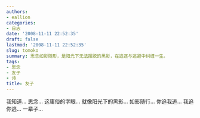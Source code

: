 ```yaml
---
authors:
- eallion
categories:
- 日志
date: '2008-11-11 22:52:35'
draft: false
lastmod: '2008-11-11 22:52:35'
slug: tomoko
summary: 思念如影随形，是阳光下无法摆脱的黑影，在追逐与逃避中纠缠一生。
tags:
- 思念
- 友子
- 诗
title: 友子
---
```

我知道...
思念...
这庸俗的字眼...
就像阳光下的黑影...
如影随行...
你追我逃... 我追你逃...
一辈子...